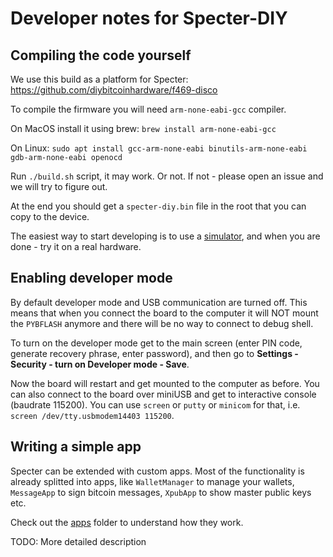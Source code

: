 # Developer notes for Specter-DIY

## Compiling the code yourself

We use this build as a platform for Specter: https://github.com/diybitcoinhardware/f469-disco

To compile the firmware you will need `arm-none-eabi-gcc` compiler.

On MacOS install it using brew: `brew install arm-none-eabi-gcc`

On Linux: `sudo apt install gcc-arm-none-eabi binutils-arm-none-eabi gdb-arm-none-eabi openocd`

Run `./build.sh` script, it may work. Or not. If not - please open an issue and we will try to figure out.

At the end you should get a `specter-diy.bin` file in the root that you can copy to the device.

The easiest way to start developing is to use a [simulator](./simulator.md), and when you are done - try it on a real hardware.

## Enabling developer mode

By default developer mode and USB communication are turned off. This means that when you connect the board to the computer it will NOT mount the `PYBFLASH` anymore and there will be no way to connect to debug shell.

To turn on the developer mode get to the main screen (enter PIN code, generate recovery phrase, enter password), and then go to **Settings - Security - turn on Developer mode - Save**.

Now the board will restart and get mounted to the computer as before. You can also connect to the board over miniUSB and get to interactive console (baudrate 115200). You can use `screen` or `putty` or `minicom` for that, i.e. `screen /dev/tty.usbmodem14403 115200`.

## Writing a simple app

Specter can be extended with custom apps. Most of the functionality is already splitted into apps, like `WalletManager` to manage your wallets, `MessageApp` to sign bitcoin messages, `XpubApp` to show master public keys etc.

Check out the [apps](../src/apps) folder to understand how they work.

TODO: More detailed description